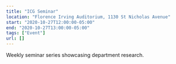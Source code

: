 ```yaml
---
title: "ICG Seminar"
location: "Florence Irving Auditorium, 1130 St Nicholas Avenue"
start: "2020-10-27T12:00:00-05:00"
end: "2020-10-27T13:00:00-05:00"
tags: ["Event"]
url: []
---
```


Weekly seminar series showcasing department research.

<!-- endexcerpt -->
